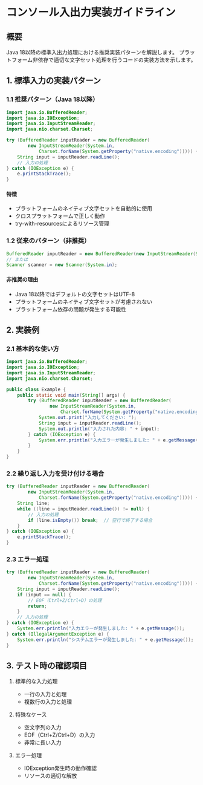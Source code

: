 # コンソール入出力実装ガイドライン

## 概要

Java 18以降の標準入出力処理における推奨実装パターンを解説します。
プラットフォーム非依存で適切な文字セット処理を行うコードの実装方法を示します。

## 1. 標準入力の実装パターン

### 1.1 推奨パターン（Java 18以降）

```java
import java.io.BufferedReader;
import java.io.IOException;
import java.io.InputStreamReader;
import java.nio.charset.Charset;

try (BufferedReader inputReader = new BufferedReader(
        new InputStreamReader(System.in,
            Charset.forName(System.getProperty("native.encoding"))))) {
    String input = inputReader.readLine();
    // 入力の処理
} catch (IOException e) {
    e.printStackTrace();
}
```

#### 特徴

- プラットフォームのネイティブ文字セットを自動的に使用
- クロスプラットフォームで正しく動作
- try-with-resourcesによるリソース管理

### 1.2 従来のパターン（非推奨）

```java
BufferedReader inputReader = new BufferedReader(new InputStreamReader(System.in));
// または
Scanner scanner = new Scanner(System.in);
```

#### 非推奨の理由

- Java 18以降ではデフォルトの文字セットはUTF-8
- プラットフォームのネイティブ文字セットが考慮されない
- プラットフォーム依存の問題が発生する可能性

## 2. 実装例

### 2.1 基本的な使い方

```java
import java.io.BufferedReader;
import java.io.IOException;
import java.io.InputStreamReader;
import java.nio.charset.Charset;

public class Example {
    public static void main(String[] args) {
        try (BufferedReader inputReader = new BufferedReader(
                new InputStreamReader(System.in,
                    Charset.forName(System.getProperty("native.encoding"))))) {
            System.out.print("入力してください: ");
            String input = inputReader.readLine();
            System.out.println("入力された内容: " + input);
        } catch (IOException e) {
            System.err.println("入力エラーが発生しました: " + e.getMessage());
        }
    }
}
```

### 2.2 繰り返し入力を受け付ける場合

```java
try (BufferedReader inputReader = new BufferedReader(
        new InputStreamReader(System.in,
            Charset.forName(System.getProperty("native.encoding"))))) {
    String line;
    while ((line = inputReader.readLine()) != null) {
        // 入力の処理
        if (line.isEmpty()) break;  // 空行で終了する場合
    }
} catch (IOException e) {
    e.printStackTrace();
}
```

### 2.3 エラー処理

```java
try (BufferedReader inputReader = new BufferedReader(
        new InputStreamReader(System.in,
            Charset.forName(System.getProperty("native.encoding"))))) {
    String input = inputReader.readLine();
    if (input == null) {
        // EOF（Ctrl+Z/Ctrl+D）の処理
        return;
    }
    // 入力の処理
} catch (IOException e) {
    System.err.println("入力エラーが発生しました: " + e.getMessage());
} catch (IllegalArgumentException e) {
    System.err.println("システムエラーが発生しました: " + e.getMessage());
}
```

## 3. テスト時の確認項目

1. 標準的な入力処理
   - 一行の入力と処理
   - 複数行の入力と処理

2. 特殊なケース
   - 空文字列の入力
   - EOF（Ctrl+Z/Ctrl+D）の入力
   - 非常に長い入力

3. エラー処理
   - IOException発生時の動作確認
   - リソースの適切な解放
